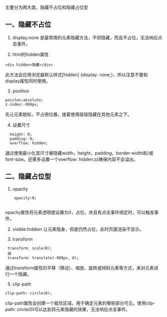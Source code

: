 主要分为两大类，隐藏不占位和隐藏占位型
## 一、隐藏不占位
1. display:none
是最常用的元素隐藏方法，不但隐藏，而且不占位，无法响应点击事件。

2. html的hidden属性
```
<div hidden>隐藏</div>
```
此方法会应用浏览器默认样式[hidden] {display: none;}，所以注意不要和display属性同时使用。  

3. position
```
positon:absolute;
z-index:-999px;
```
先让元素脱标，不占用位置，接着使用层级隐藏在其他元素之下。

4. 设置尺寸
```
  height: 0;
  padding: 0;
  overflow: hidden;
```
通过使用最小化其尺寸被隐藏width，height，padding，border-width和/或font-size。还需多设置一个overflow: hidden;以确保内容不会溢出。

## 二、隐藏占位型
1. opacity
```
    opacity:0;
   
```
opacity属性将元素透明度设置为0，占位，并且有点击事件绑定时，可以触发事件。

2. visible:hiddien
让元素隐身，但是仍然占位，此时页面渲染不显示。

3. transform
```
 transform: scale(0);
 或
 transform: translate(-999px, 0);
```
通过transform属性的平移（移动）、缩放、旋转或倾斜元素等方式，来对元素进行一个隐藏。

5. clip-path
```
clip-path: circle(0);
```
clip-path属性会创建一个裁剪区域，用于确定元素的哪些部分可见。使用clip-path: circle(0)可以达到将元素隐藏的效果，无法响应点击事件。
